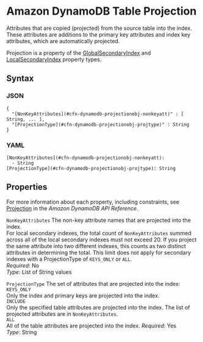 # Amazon DynamoDB Table Projection<a name="aws-properties-dynamodb-projectionobject"></a>

Attributes that are copied \(projected\) from the source table into the index\. These attributes are additions to the primary key attributes and index key attributes, which are automatically projected\.

Projection is a property of the [GlobalSecondaryIndex](aws-properties-dynamodb-gsi.md) and [LocalSecondaryIndex](aws-properties-dynamodb-lsi.md) property types\.

## Syntax<a name="w13ab1c21c10d108c14c46b7"></a>

### JSON<a name="aws-properties-dynamodb-projectionobject-syntax.json"></a>

```
{
  "[NonKeyAttributes](#cfn-dynamodb-projectionobj-nonkeyatt)" : [ String, ... ],
  "[ProjectionType](#cfn-dynamodb-projectionobj-projtype)" : String
}
```

### YAML<a name="aws-properties-dynamodb-projectionobject-syntax.yaml"></a>

```
[NonKeyAttributes](#cfn-dynamodb-projectionobj-nonkeyatt):
  - String
[ProjectionType](#cfn-dynamodb-projectionobj-projtype): String
```

## Properties<a name="w13ab1c21c10d108c14c46b9"></a>

For more information about each property, including constraints, see [ Projection](https://docs.aws.amazon.com/amazondynamodb/latest/APIReference/API_Projection.html) in the *Amazon DynamoDB API Reference*\.

`NonKeyAttributes`  <a name="cfn-dynamodb-projectionobj-nonkeyatt"></a>
The non\-key attribute names that are projected into the index\.  
For local secondary indexes, the total count of `NonKeyAttributes` summed across all of the local secondary indexes must not exceed 20\. If you project the same attribute into two different indexes, this counts as two distinct attributes in determining the total\. This limit does not apply for secondary indexes with a ProjectionType of `KEYS_ONLY` or `ALL`\.  
*Required*: No  
*Type*: List of String values

`ProjectionType`  <a name="cfn-dynamodb-projectionobj-projtype"></a>
The set of attributes that are projected into the index:    
`KEYS_ONLY`  
Only the index and primary keys are projected into the index\.  
`INCLUDE`  
Only the specified table attributes are projected into the index\. The list of projected attributes are in `NonKeyAttributes`\.  
`ALL`  
All of the table attributes are projected into the index\.
*Required*: Yes  
*Type*: String